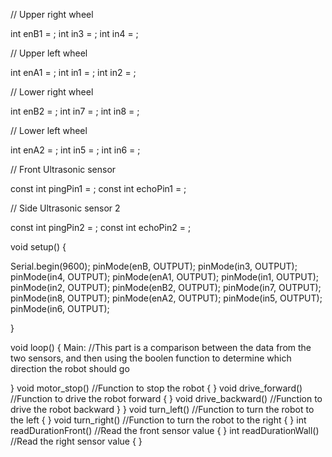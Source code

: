 // Upper right wheel

int enB1 = ;
int in3 = ;
int in4 = ;

// Upper left wheel

int enA1 = ;
int in1 = ; 
int in2 = ;

// Lower right wheel 

int enB2 = ;
int in7 = ;
int in8 = ;

// Lower left wheel

int enA2 = ;
int in5 = ; 
int in6 = ;

// Front Ultrasonic sensor 

const int pingPin1 = ; 
const int echoPin1 = ;

// Side Ultrasonic sensor 2

const int pingPin2 = ; 
const int echoPin2 = ;

void setup() 
{

 Serial.begin(9600);
 pinMode(enB, OUTPUT);
 pinMode(in3, OUTPUT);
 pinMode(in4, OUTPUT);
 pinMode(enA1, OUTPUT);
 pinMode(in1, OUTPUT);
 pinMode(in2, OUTPUT);
 pinMode(enB2, OUTPUT);
 pinMode(in7, OUTPUT);
 pinMode(in8, OUTPUT);
 pinMode(enA2, OUTPUT);
 pinMode(in5, OUTPUT);
 pinMode(in6, OUTPUT);
 
}

void loop() 
{
Main:
  //This part is a comparison between the data from the two sensors, and then using the boolen function to determine which direction the robot should go
  
}
void motor_stop() //Function to stop the robot
{
}
void drive_forward() //Function to drive the robot forward
{
}
void drive_backward() //Function to drive the robot backward
}
}
void turn_left() //Function to turn the robot to the left
{
}
void turn_right() //Function to turn the robot to the right
{
}
int readDurationFront() //Read the front sensor value
{
}
int readDurationWall() //Read the right sensor value
{
}
